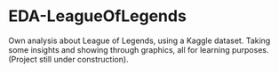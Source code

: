 # EDA-LeagueOfLegends
Own analysis about League of Legends, using a Kaggle dataset. Taking some insights and showing through graphics, all for learning purposes. (Project still under construction).
